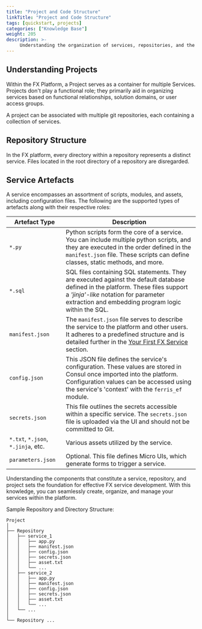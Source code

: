 ```yaml
---
title: "Project and Code Structure"
linkTitle: "Project and Code Structure"
tags: [quickstart, projects]
categories: ["Knowledge Base"]
weight: 205
description: >-
     Understanding the organization of services, repositories, and the various artefacts involved is pivotal for efficient development within the FX platform.
---
```



## Understanding Projects

Within the FX Platform, a Project serves as a container for multiple Services. Projects don't play a functional role; they primarily aid in organizing services based on functional relationships, solution domains, or user access groups.

A project can be associated with multiple git repositories, each containing a collection of services.


## Repository Structure

In the FX platform, every directory within a repository represents a distinct service. Files located in the root directory of a repository are disregarded.


## Service Artefacts

A service encompasses an assortment of scripts, modules, and assets, including configuration files. The following are the supported types of artefacts along with their respective roles:

Artefact Type | Description
--- | ---
`*.py` | Python scripts form the core of a service. You can include multiple python scripts, and they are executed in the order defined in the `manifest.json` file. These scripts can define classes, static methods, and more.
`*.sql` | SQL files containing SQL statements. They are executed against the default database defined in the platform. These files support a _'jinja'-like_ notation for parameter extraction and embedding program logic within the SQL.
`manifest.json` | The `manifest.json` file serves to describe the service to the platform and other users. It adheres to a predefined structure and is detailed further in the [Your First FX Service](/docs/fx/developer_guide/Creating_and_Configuring_Your_First_FX_Service) section.
`config.json` | This JSON file defines the service's configuration. These values are stored in Consul once imported into the platform. Configuration values can be accessed using the service's 'context' with the `ferris_ef` module.
`secrets.json` | This file outlines the secrets accessible within a specific service. The `secrets.json` file is uploaded via the UI and should not be committed to Git.
`*.txt`, `*.json`, `*.jinja`, etc. | Various assets utilized by the service.
`parameters.json` | Optional. This file defines Micro UIs, which generate forms to trigger a service.

Understanding the components that constitute a service, repository, and project sets the foundation for effective FX service development. With this knowledge, you can seamlessly create, organize, and manage your services within the platform.


Sample Repository and Directory Structure:
```plaintext
Project
│
├── Repository
│   ├── service_1
│   │   ├── app.py
│   │   ├── manifest.json
│   │   ├── config.json
│   │   ├── secrets.json
│   │   ├── asset.txt
│   │   └── ...
│   ├── service_2
│   │   ├── app.py
│   │   ├── manifest.json
│   │   ├── config.json
│   │   ├── secrets.json
│   │   ├── asset.txt
│   │   └── ...
│   └── ...
│
└── Repository ...

```

